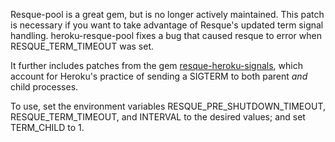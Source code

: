 Resque-pool is a great gem, but is no longer actively maintained. This patch is necessary if you want to take advantage of Resque's updated term signal handling. heroku-resque-pool fixes a bug that caused resque to error when RESQUE_TERM_TIMEOUT was set. 

It further includes patches from the gem [resque-heroku-signals](https://github.com/iloveitaly/resque-heroku-signals), which account for Heroku's practice of sending a SIGTERM to both parent *and* child processes.

To use, set the environment variables RESQUE_PRE_SHUTDOWN_TIMEOUT, RESQUE_TERM_TIMEOUT, and INTERVAL to the desired values; and set TERM_CHILD to 1.
